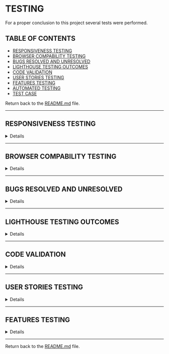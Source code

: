 # TESTING

For a proper conclusion to this project several tests were performed.

## TABLE OF CONTENTS

* [RESPONSIVENESS TESTING](#responsiveness-testing)
* [BROWSER COMPABILITY TESTING](#browser-compability-testing)
* [BUGS RESOLVED AND UNRESOLVED](#bugs-resolved-and-unresolved)
* [LIGHTHOUSE TESTING OUTCOMES](#lighthouse-testing-outcomes)
* [CODE VALIDATION](#code-validation)
* [USER STORIES TESTING](#user-stories-testing)
* [FEATURES TESTING](#features-testing)
* [AUTOMATED TESTING](#automated-testing)
* [TEST CASE](#test-case)

Return back to the [README.md](README.md) file.

- - -

## RESPONSIVENESS TESTING

<details>

The deployed application was tested on multiple devices to check for responsiveness issues. 

It works as expected according to the wireframes and no issue was found.

<img src="readme/documentation/responsiveness/amiresoinsive.png">

|Device| Screenshot | 
|:---|:---: |
| 1200px |  <img src="readme/documentation/responsiveness/sizes/1200.png">  |
| 992px  |  <img src="readme/documentation/responsiveness/sizes/992.png">  |
| 768px  |  <img src="readme/documentation/responsiveness/sizes/768.png">  |
| 576px  |  <img src="readme/documentation/responsiveness/sizes/576.png"> |
| 320px  |  <img src="readme/documentation/responsiveness/sizes/320.png"> |


</details>

- - -

## BROWSER COMPABILITY TESTING


<details>

The deployed project was tested on multiple browsers to check for compatibility issues and works as expected.

|Browser | Screenshot | 
|:---:|:---: |
| Chrome | <img src="readme/documentation/browser/chrome.png"> |
| Edge  | <img src="readme/documentation/browser/internet_explorer.png"> |
| Firefox |  <img src="readme/documentation/browser/firefox.png"> |

</details>

- - -

## BUGS RESOLVED AND UNRESOLVED 

<details>

The issues listed in the table below were indentified during the development of the project.

### Resolved bugs and issues

|N.| Issue |  Action | Status | 
|:---|:--- |:--- |:--- |
|01| No css styles applied on deployed site | Changed debug to False in settings.py | Closed |
|02| Date field in add/edit events doesn't accept dates if written certain ways | Added placeholder specifing cacceptable date format | Closed |
|03| Heroku deployment failing | Convig vars not up to date | Closed |
|04| Feedback pages could be accessed by non admin users | Login required feature wasn't in feedback views.py | Closed | 
|05| 404 error page wasn't loading | Input handlere404 function to hazelsnutsaboutvintage views.py  | Closed |
|06| Styles not rendering in live preview | Switch debug to true  | Closed |
|07| Editing or adding an event in django would read successful but actions wouldn't be applied. The same for editing events in th UI (add events was fine) | Rexamined event model and adjusted save function | Closed |

### Unresolved bugs and issues

|N.| Issue |  Action | Status | 
|:---|:--- |:--- |:--- |
|| N/A | |  |


</details>

- - -

## LIGHTHOUSE TESTING OUTCOMES

<details>

The deployed project was tested using the Lighthouse Audit tool to check for any major issues. The results for each page are listed below.

The performance is scores low throughout due to the background image. I put it through [TinyPNG](https://tinypng.com/) to compress it which helped.

|Page | Screenshot | Notes |
|:---:|:---: |:---: |
|Index Desktop |<img src="readme/documentation/performance/desktop/desktop_home.png">||
|Index Mobile |<img src="readme/documentation/performance/mobile/mobile_home.png">||
|Products Desktop |<img src="readme/documentation/performance/desktop/desktop_products.png">||
|Products Mobile |<img src="readme/documentation/performance/mobile/mobile_products.png">| A large number of images on this page. I put them all through TinyPNG to compress them.  |
|Product Detail Desktop |<img src="readme/documentation/performance/desktop/desktop_product.png">||
|Product Detail Mobile |<img src="readme/documentation/performance/mobile/mobile_product.png">||
|Add Products Desktop |<img src="readme/documentation/performance/desktop/desktop_add_product.png">||
|Add Products Mobile |<img src="readme/documentation/performance/mobile/mobile_add_product.png">||
|Edit Products Desktop |<img src="readme/documentation/performance/desktop/desktop_edit_product.png">||
|Edit Products Mobile |<img src="readme/documentation/performance/mobile/mobile_edit_product.png">||
|Events Desktop |<img src="readme/documentation/performance/desktop/desktop_events.png">||
|Events Mobile |<img src="readme/documentation/performance/mobile/mobile_events.png">||
|Event Detail Desktop |<img src="readme/documentation/performance/desktop/desktop_single_event.png">||
|Event Detail Mobile |<img src="readme/documentation/performance/mobile/mobile_single_event.png">||
|Add Events Desktop |<img src="readme/documentation/performance/desktop/desktop_add_event.png">||
|Add Events Mobile |<img src="readme/documentation/performance/mobile/mobile_add_event.png">||
|Edit Events Desktop |<img src="readme/documentation/performance/desktop/desktop_edit_event.png">||
|Edit Events Mobile |<img src="readme/documentation/performance/mobile/mobile_edit_event.png">||
|Delete Events Desktop |<img src="readme/documentation/performance/desktop/desktop_delete_event.png">||
|Delete Events Mobile |<img src="readme/documentation/performance/mobile/mobile_delete_event.png">||
|Bag Desktop |<img src="readme/documentation/performance/desktop/desktop_bag.png">||
|Bag Mobile |<img src="readme/documentation/performance/mobile/mobile_bag.png">||
|Checkout Desktop |<img src="readme/documentation/performance/desktop/desktop_checkout.png">||
|Checkout Mobile |<img src="readme/documentation/performance/mobile/mobile_checkout.png">||
|Checkout Success Desktop |<img src="readme/documentation/performance/desktop/desktop_checkout_success.png">||
|Checkout Success Mobile |<img src="readme/documentation/performance/mobile/mobile_checkout_success.png">||
|Coupon Desktop |<img src="readme/documentation/performance/desktop/desktop_coupon.png">||
|Coupon Mobile |<img src="readme/documentation/performance/mobile/mobile_coupon.png">||
|Feedback Desktop |<img src="readme/documentation/performance/desktop/desktop_feedback.png">||
|Feedback Mobile |<img src="readme/documentation/performance/mobile/mobile_feedback.png">||
|Feedback Detail Desktop |<img src="readme/documentation/performance/desktop/desktop_feedback_detail.png">||
|Feedback Detail Mobile |<img src="readme/documentation/performance/mobile/mobile_feedback_detail.png">||
|Signup Desktop |<img src="readme/documentation/performance/desktop/desktop_signup.png">||
|Signup Mobile |<img src="readme/documentation/performance/mobile/mobile_signup.png">||
|Login Desktop |<img src="readme/documentation/performance/desktop/desktop_signin.png">||
|Login Mobile |<img src="readme/documentation/performance/mobile/mobile_signin.png">||
|Logout Desktop |<img src="readme/documentation/performance/desktop/desktop_signout.png">||
|Logout Mobile |<img src="readme/documentation/performance/mobile/mobile_signout.png">||
|Profile Desktop |<img src="readme/documentation/performance/desktop/desktop_profile.png">||
|Profile Mobile |<img src="readme/documentation/performance/mobile/mobile_profile.png">||

</details>

- - -

## CODE VALIDATION

<details>

### HTML

The [HTML W3C Validator](https://validator.w3.org/) to validate all HTML files.
In order to properly validate the HTML pages with Jinja syntax, the steps are followed for each file:

- Navigate to the deployed application using Google Chrome,
- Right-click anywhere on the page, and select View Page Source.
- Copy the entire "compiled" code, without any Jinja syntax., and use the validate by input method.

The result for each page are listed bellow:

|Page |Screenshot | Notes  | 
|:---:|:----------------------:|---|
| Index | <img src="readme/documentation/validation/html/home.png"> | No Errors |
| Products | <img src="readme/documentation/validation/html/products.png"> | No Errors |
| Single Product | <img src="readme/documentation/validation/html/product_details.png"> | No Errors |
| Events | <img src="readme/documentation/validation/html/events.png"> | No Errors |
| Single Event | <img src="readme/documentation/validation/html/single_event.png"> | No Errors |
| Add Product | <img src="readme/documentation/validation/html/add_product.png"> | No Errors. It seems like this notification is referring to something I can't change myself in the code. I searched for it but couldn't find it.|
| Edit Product | <img src="readme/documentation/validation/html/edit_product.png"> | No Errors. Same as Add Product |
| Add Event | <img src="readme/documentation/validation/html/add_event.png"> | No Errors. Same as Add Product |
| Edit Event | <img src="readme/documentation/validation/html/edit_event.png"> | No Errors. Same as Add Product |
| Bag | <img src="readme/documentation/validation/html/bag.png"> | No Errors |
| Checkout | <img src="readme/documentation/validation/html/checkout.png"> | No Errors |
| Checkout Success | <img src="readme/documentation/validation/html/checkout_success.png"> | No Errors |
| Coupon | <img src="readme/documentation/validation/html/coupon.png"> | No Errors |
| Feedback | <img src="readme/documentation/validation/html/feedback.png"> | No Errors. Same as Add Product |
| Single Feedback | <img src="readme/documentation/validation/html/feedback_detail.png"> | No Errors. Same as Add Product |
| Signup | <img src="readme/documentation/validation/html/signup.png"> | No Errors |
| Login | <img src="readme/documentation/validation/html/signin.png"> | No Errors |
| Logout | <img src="readme/documentation/validation/html/signout.png"> | No Errors |
| Profile | <img src="readme/documentation/validation/html/profiles.png"> | No Errors. Same as Add Product |

- - - 

### CSS

The [CSS Jigsaw Validator](https://jigsaw.w3.org/css-validator/) was used to validate the CSS file.

| File | Screenshot | Notes |
| --- | --- | --- |
| base.css | <img src="readme/documentation/validation/css/base.png">| No Errors |

- - - 

### JAVASCRIPT

The [JShint Validator](https://jshint.com/) was used to validate the JavaScript file.

| File | Screenshot | Notes |
| --- | --- | --- |
| checkout_stripe_element.js | <img src="readme/documentation/validation/javascript/checkout_stripe_element_1.png"> <img src="readme/documentation/validation/javascript/checkout_stripe_element_2.png">| No Errors |
| profiles_countryfield.js | <img src="readme/documentation/validation/javascript/profiles_countryfield.png"> | No Errors |


- - - 

### PYTHON

The [Code Institute Python Linter](https://pep8ci.herokuapp.com)was used to validate all Python files.

#### Network project

| File | Screenshot  | Notes|
| --- | ------ |:---:|
| settings.py |  <img src="readme/documentation/validation/python/hazelsnutsaboutvintage/settings.png">  | Pass |
| urls.py (main) |  <img src="readme/documentation/validation/python/hazelsnutsaboutvintage/urls.png">  | Pass |
| views.py | <img src="readme/documentation/validation/python/hazelsnutsaboutvintage/views.png">  | Pass |


#### Bag app

| File | Screenshot  | Notes|
| --- | --- | --- |
| bag_tools.py | <img src="readme/documentation/validation/python/bag/bag_tools.png">   | Pass |
| contexts.py | <img src="readme/documentation/validation/python/bag/contexts.png">   | Pass |
| urls.py | <img src="readme/documentation/validation/python/bag/urls.png">   | Pass |
| views.py |  <img src="readme/documentation/validation/python/bag/views.png">  | Pass |

#### Checkout app

| File | Screenshot  | Notes|
| --- | --- | --- |
| admin.py | <img src="readme/documentation/validation/python/checkout/admin.png">   | Pass |
| forms.py | <img src="readme/documentation/validation/python/checkout/forms.png">   | Pass |
| models.py | <img src="readme/documentation/validation/python/checkout/models.png">   | Pass |
| urls.py |  <img src="readme/documentation/validation/python/checkout/urls.png">  | Pass |
| views.py | <img src="readme/documentation/validation/python/checkout/views.png">   | Pass |
| signals.py | <img src="readme/documentation/validation/python/checkout/signals.png">   | Pass |
| webhook_handlers.py |  <img src="readme/documentation/validation/python/checkout/webhook_handlers.png">  | Pass |
| webhooks.py | <img src="readme/documentation/validation/python/checkout/webhooks.png">   | Pass |

#### Coupon app

| File | Screenshot  | Notes|
| --- | --- | --- |
| admin.py | <img src="readme/documentation/validation/python/coupon/admin.png">   | Pass |
| models.py | <img src="readme/documentation/validation/python/coupon/models.png">   | Pass |
| urls.py |  <img src="readme/documentation/validation/python/coupon/urls.png">  | Pass |
| views.py | <img src="readme/documentation/validation/python/coupon/views.png">   | Pass |

#### Events app

| File | Screenshot  | Notes|
| --- | --- | --- |
| admin.py | <img src="readme/documentation/validation/python/events/admin.png">   | Pass |
| forms.py | <img src="readme/documentation/validation/python/events/forms.png">   | Pass |
| models.py | <img src="readme/documentation/validation/python/events/models.png">   | Pass |
| urls.py |  <img src="readme/documentation/validation/python/events/urls.png">  | Pass |
| views.py | <img src="readme/documentation/validation/python/events/views.png">   | Pass |

#### Feedback app

| File | Screenshot  | Notes|
| --- | --- | --- |
| admin.py | <img src="readme/documentation/validation/python/feedback/admin.png">   | Pass |
| forms.py | <img src="readme/documentation/validation/python/feedback/forms.png">   | Pass |
| models.py | <img src="readme/documentation/validation/python/feedback/models.png">   | Pass |
| urls.py |  <img src="readme/documentation/validation/python/feedback/urls.png">  | Pass |
| views.py | <img src="readme/documentation/validation/python/feedback/views.png">   | Pass |


#### Home app

| File | Screenshot  | Notes|
| --- | --- | --- |
| urls.py |  <img src="readme/documentation/validation/python/home/urls.png">  | Pass |
| views.py | <img src="readme/documentation/validation/python/home/views.png">   | Pass |


#### Products app

| File | Screenshot  | Notes|
| --- | --- | --- |
| admin.py | <img src="readme/documentation/validation/python/products/admin.png">   | Pass |
| forms.py | <img src="readme/documentation/validation/python/products/forms.png">   | Pass |
| models.py | <img src="readme/documentation/validation/python/products/models.png">   | Pass |
| urls.py |  <img src="readme/documentation/validation/python/products/urls.png">  | Pass |
| views.py | <img src="readme/documentation/validation/python/products/views.png">   | Pass |
| widgets.py | <img src="readme/documentation/validation/python/products/widgets.png">   | Pass |


#### Profiles app

| File | Screenshot  | Notes|
| --- | --- | --- |
| forms.py | <img src="readme/documentation/validation/python/profiles/forms.png">   | Pass |
| models.py | <img src="readme/documentation/validation/python/profiles/models.png">   | Pass |
| urls.py |  <img src="readme/documentation/validation/python/profiles/urls.png">  | Pass |
| views.py | <img src="readme/documentation/validation/python/profiles/views.png">   | Pass |

</details>

- - -

## USER STORIES TESTING

<details>

The implemented User Stories were tested during the development of this project and also after it was finished.

### **Site User**

- - -

As a Site User, I want to be able to:

*Must Have*

| User Stories |  Notes|
| --- | --- | 
| I can click an Add to Bag button so that I can ladd the product to my bag to purchase. | Pass |
| I can enter my details so that I can pay for the product and have it delivered to the correct address. |  Pass |
| I can view a list of products so that I can choose one to buy. | Pass |
| I can view a product so that I can inspect the product in more detail and add it to my bag. | Pass |

*Should Have*

| User Stories |  Notes|
| --- | --- | 
| I can give feedback so that I can let the store owner know about my experience with the online store. |  Pass |
| I can sign up to be a member/ login as an existing member so that I can be a part of the site's community and receive updates. |  Pass |
| I can view my profile so that I can review my personal info and previous order history. |  Pass |


*Could Have*

| User Stories |  Notes|
| --- | --- | 
| I can get a coupon for a discount so that I can use it in-store. | Pass |
| edit or delete my comment so that if I made a spelling error or changed my mind about what I said I can edit or delete it. | Pass |
| I can view a list of events so that I can see if the store is running any events I would be interested in. | Pass |
| I can view an event so that I can inspect the event in more detail. | Pass |


### **Site Admin**


- - -

As Site Admin for the site I want to be able to:

*Must Have*

| User Stories |  Notes|
| --- | --- | 
| create, edit and delete products so that I can be in control of what products are shown to Site Users. | Pass |
| create, edit and delete events so that I can be in control of what events are shown to Site Users. | Pass |


*Should Have*

| User Stories |  Notes|
| --- | --- | 
| assign a category, size and brand to the products so that Site Users will be able to find products specific to what they need. | Pass |
| offer a coupon after a purchase so that I can draw Site Users users back to my store. | Pass |
|  view my customers feedback so that I can see the areas in which the business is lacking and improve. | Pass |

</details>

- - -

## FEATURES TESTING

<details>

| Page | User Action | Expected Result| Notes |
| --- | --- | --- | --- |
| **Index**   |  |  | |
| | Click on Logo | Redirection to Index page | Pass |
| | Click on Nav Toggle | Show Nav items - All Products, Clothing, Brands, Special Offers, Events | Pass |
| | Click on Nav Item | Show Nav dropdowns | Pass |
| | Click on bag | Redirect to bag page | Pass |
| | Click on Home button | Redirection to Index page | Pass |
| | Click my account (admin) | Dropdown menu Product Management, Event Management, Feedback, My Profile, Signout | Pass |
| | Click my account (not admin) | Dropdown menu My Profile, Signout | Pass |
| | Click my account (not user) | Dropdown menu My sign in, sign up | Pass |
| | Click on Sign Up button  | Redirection to Sign Up page | Pass |
| | Click on Sign in button | Redirection to Login page | Pass |
| **Sign Up** |  |  |  |
| | Click Sign Up button | Username required | Pass |
| | Click Sign Up button (username provided) | Password required | Pass |
| | Click Sign Up button (username and password provided) | Password (again) required | Pass |
| | Click Sign Up button with all valid information | Redirection to Index page and displays message | Pass |
| | Click Sign Up button (username, email (already in use), password, password (again) provided, passwords matching) | Field only accepts new email | Pass |
| | Click Sign Up button (username, password, password (again) provided, passwords matching, using invalid password format) | Field will only accept password format  | Pass |
| | Click Sign Up button (username, password, password (again) provided, passwords not matching) | Passwords required to match | Pass |
| | Click on Login link | Redirection to Login page | Pass |
| | Click Cancel button | Redirection to Index page | Pass |
| **Log In** |  |  |  |
| | Click Login button | Username required | Pass |
| | Click Login button (username provided) | Password required | Pass |
| | Click Login button (valid username and invalid password provided) | Username and/or password incorrect | Pass |
| | Click Login button (invalid username provided) | username and/or password incorrect  | Pass |
| | Enter user email address in username field | field will only accept valid username | Pass |
| | Enter valid password | Field will only accept password format | Pass |
| | Click Login button with all valid information | Redirection to Index page and displays message | Pass |
| | Click on Sign Up link | Redirection to Sign Up page | Pass |
| | Click Cancel button | Redirection to Index page | Pass |
| **Log Out** |  |  |  |
| | click on dropdown menu, then log out | Redirects to log out page | Pass |
| | Click to confirm to sign out  | Redirects to landing page and displays message with the sign out confirmation | Pass |
| | Click Cancel button | Redirection to Index page | Pass |
| **Products** |  |  |  |
| | Click image on a product | User will be redirected to the Product Detail page | Pass |
| | Click each option in sort by drop down | Products' order changes depending on what they're being sorted by | Pass |
| **Product Detail** |  |  |  |
| | Click the Add to Bag button | Success message to say item has been added to bag, bag icon show the value of the products in the bag | Pass |
| | Click delete on product (only visable to admin)  | Product will be permanently deleted and User will be redirected to the Product | Pass  |
| | Click edit on product (only visable to admin) | User is redirected to Edit Product page | Pass |
| | Brute forcing the URL to delete product if not logged in | Redirects user to login page | Pass | 
| | Brute forcing the URL to delete product while logged in (NOT admin) | Redirects user to products page with error message | Pass |
| | Brute forcing the URL to edit product if not logged in | Redirects user to login page | Pass | 
| | Brute forcing the URL to edit product while logged in not as (NOT admin) | Redirects user to products page with error message | Pass |
| **Events** |  |  |  |
| | Click button on a event | User will be redirected to the Event Detail page | Pass |
| **Event Detail** |  |  |  |
| | Click go back button  | User is redirected to Events page | Pass  |
| | Click delete on event (only visable to admin)  | User is redirected to Delete Event confirmation page | Pass  |
| | Click edit on event (only visable to admin) | User is redirected to Edit event page | Pass   |
| | Brute forcing the URL to delete event if not logged in | Redirects user to login page | Pass | 
| | Brute forcing the URL to delete event while logged in (NOT admin) | Redirects user to events page with error message | Pass |
| | Brute forcing the URL to edit event if not logged in | Redirects user to login page | Pass | 
| | Brute forcing the URL to edit event while logged in not as (NOT admin) | Redirects user to events page with error message | Pass |
| **Add Product** |  |  |  |
| | Click Submit on add product form without adding content | User is prompted to enter something into each field before submitting | Pass |
| | Click Cancel on add product form | User will be redirected to Products | Pass |
| **Edit Product** | | | | 
| | Fill in post form and click submit | Original product can be edited and User will be redirected to the Products | Pass | 
| | Click on the Cancel button | User will be redirected to the Products | Pass | 
| **Add Event** |  |  |  |
| | Click Submit on add event form without adding content | User is prompted to enter something into each field before submitting | Pass |
| | Click Cancel on add event form | User will be redirected to Events | Pass |
| **Edit Event** | | | | 
| | Fill in post form and click submit | Original event can be edited and User will be redirected to the Events | Pass | 
| | Click on the Cancel button | User will be redirected to the Events | Pass | 
| **Delete Event** | | | | 
| | Click on the Delete button | Event will be permanently deleted and User will be redirected to the Events | Pass | 
| | Click on the Cancel button | User will be redirected to the Events | Pass | 
| **Error Pages** | | | | 
| | Click on Home button | User will be redirected to Index page | Pass | 
| **Bag** |  |  |  |
| | Click the Secure Checkout button | Redirected to Checkout page | Pass |
| | Click the Keep Shopping button | Redirected to Products | Pass |
| | Click the Remove link | Item is removed from bag | Pass |
| **Checkout** |  |  |  |
| | Click the Complete Order without filling in required fields | Request denied until all required fields are entered | Pass |
| **Checkout Sucess** |  |  |  |
| | Click the Coupon button | Redirected to new tab with coupon | Pass |
| | Click the submit button for feedback | All fields must be filled out before submitting | Pass |
| **Feedback** |  |  |  |
| | Click button on a event | User will be redirected to the Event Detail page | Pass |
| | Brute forcing the URL to view the page if not logged in | Redirects user to login page | Pass | 
| | Brute forcing the URL to view the page while logged in (NOT admin) | Redirects user to home page with error message | Pass |
| **Feedback Detail** |  |  |  |
| | Click go back button  | User is redirected to Events page | Pass  |
| | Brute forcing the URL to view the page if not logged in | Redirects user to login page | Pass | 
| | Brute forcing the URL to view the page while logged in (NOT admin) | Redirects user to home page with error message | Pass |
| **Footer** | | | | 
| | Click on Facebook Icon | Opens new tab to Facebook | Pass |
| | Click on Instagram Icon | Opens new tab to Instagram | Pass |
| | Click on submit | Email address required | Pass |

</details>

- - -

Return back to the [README.md](README.md) file.